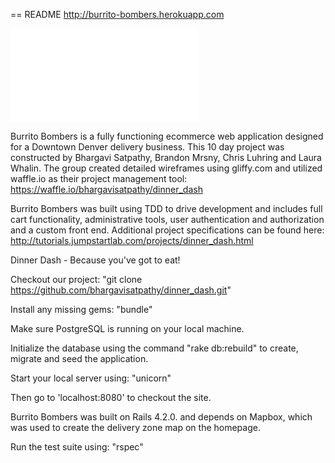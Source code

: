 == README
http://burrito-bombers.herokuapp.com

![Alt text](../app/assets/images/burrito-bombers-home.pdf?raw=true "Burrito Bombers")

Burrito Bombers is a fully functioning ecommerce web application
designed for a Downtown Denver delivery business.  This 10 day
project was constructed by Bhargavi Satpathy, Brandon Mrsny,
Chris Luhring and Laura Whalin.  The group created detailed
wireframes using gliffy.com and utilized waffle.io as their project
management tool: https://waffle.io/bhargavisatpathy/dinner_dash

Burrito Bombers was built using TDD to drive development and includes
full cart functionality, administrative tools, user authentication and
authorization and a custom front end. Additional project
specifications can be found here:
http://tutorials.jumpstartlab.com/projects/dinner_dash.html

Dinner Dash - Because you've got to eat!

Checkout our project: "git clone https://github.com/bhargavisatpathy/dinner_dash.git"

Install any missing gems: "bundle"

Make sure PostgreSQL is running on your local machine.

Initialize the database using the command "rake db:rebuild" to create,
migrate and seed the application.

Start your local server using: "unicorn"

Then go to 'localhost:8080' to checkout the site.

Burrito Bombers was built on Rails 4.2.0. and depends on Mapbox, which
was used to create the delivery zone map on the homepage.

Run the test suite using: "rspec"
